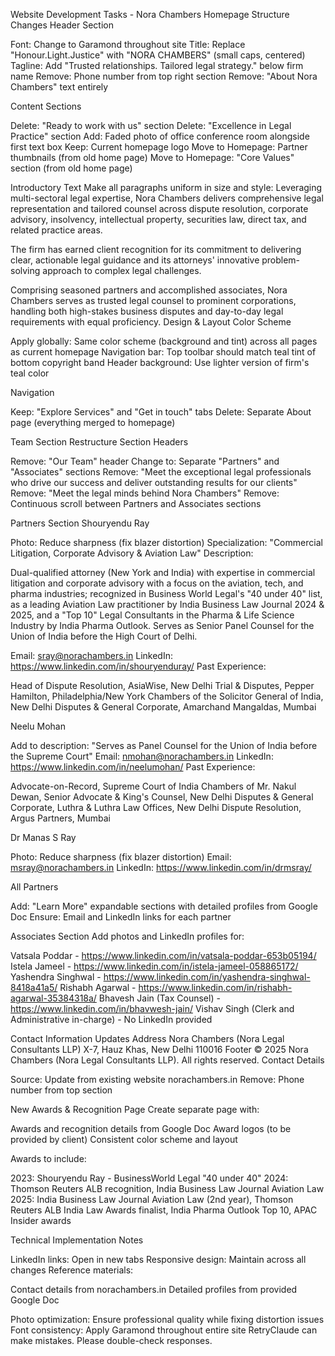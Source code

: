 Website Development Tasks - Nora Chambers
Homepage Structure Changes
Header Section

Font: Change to Garamond throughout site
Title: Replace "Honour.Light.Justice" with "NORA CHAMBERS" (small caps, centered)
Tagline: Add "Trusted relationships. Tailored legal strategy." below firm name
Remove: Phone number from top right section
Remove: "About Nora Chambers" text entirely

Content Sections

Delete: "Ready to work with us" section
Delete: "Excellence in Legal Practice" section
Add: Faded photo of office conference room alongside first text box
Keep: Current homepage logo
Move to Homepage: Partner thumbnails (from old home page)
Move to Homepage: "Core Values" section (from old home page)

Introductory Text
Make all paragraphs uniform in size and style:
Leveraging multi-sectoral legal expertise, Nora Chambers delivers comprehensive legal representation and tailored counsel across dispute resolution, corporate advisory, insolvency, intellectual property, securities law, direct tax, and related practice areas.

The firm has earned client recognition for its commitment to delivering clear, actionable legal guidance and its attorneys' innovative problem-solving approach to complex legal challenges.

Comprising seasoned partners and accomplished associates, Nora Chambers serves as trusted legal counsel to prominent corporations, handling both high-stakes business disputes and day-to-day legal requirements with equal proficiency.
Design & Layout
Color Scheme

Apply globally: Same color scheme (background and tint) across all pages as current homepage
Navigation bar: Top toolbar should match teal tint of bottom copyright band
Header background: Use lighter version of firm's teal color

Navigation

Keep: "Explore Services" and "Get in touch" tabs
Delete: Separate About page (everything merged to homepage)

Team Section Restructure
Section Headers

Remove: "Our Team" header
Change to: Separate "Partners" and "Associates" sections
Remove: "Meet the exceptional legal professionals who drive our success and deliver outstanding results for our clients"
Remove: "Meet the legal minds behind Nora Chambers"
Remove: Continuous scroll between Partners and Associates sections

Partners Section
Shouryendu Ray

Photo: Reduce sharpness (fix blazer distortion)
Specialization: "Commercial Litigation, Corporate Advisory & Aviation Law"
Description:

Dual-qualified attorney (New York and India) with expertise in commercial litigation and corporate advisory with a focus on the aviation, tech, and pharma industries; recognized in Business World Legal's "40 under 40" list, as a leading Aviation Law practitioner by India Business Law Journal 2024 & 2025, and a "Top 10" Legal Consultants in the Pharma & Life Science Industry by India Pharma Outlook. Serves as Senior Panel Counsel for the Union of India before the High Court of Delhi.

Email: sray@norachambers.in
LinkedIn: https://www.linkedin.com/in/shouryenduray/
Past Experience:

Head of Dispute Resolution, AsiaWise, New Delhi
Trial & Disputes, Pepper Hamilton, Philadelphia/New York
Chambers of the Solicitor General of India, New Delhi
Disputes & General Corporate, Amarchand Mangaldas, Mumbai



Neelu Mohan

Add to description: "Serves as Panel Counsel for the Union of India before the Supreme Court"
Email: nmohan@norachambers.in
LinkedIn: https://www.linkedin.com/in/neelumohan/
Past Experience:

Advocate-on-Record, Supreme Court of India
Chambers of Mr. Nakul Dewan, Senior Advocate & King's Counsel, New Delhi
Disputes & General Corporate, Luthra & Luthra Law Offices, New Delhi
Dispute Resolution, Argus Partners, Mumbai



Dr Manas S Ray

Photo: Reduce sharpness (fix blazer distortion)
Email: msray@norachambers.in
LinkedIn: https://www.linkedin.com/in/drmsray/

All Partners

Add: "Learn More" expandable sections with detailed profiles from Google Doc
Ensure: Email and LinkedIn links for each partner

Associates Section
Add photos and LinkedIn profiles for:

Vatsala Poddar - https://www.linkedin.com/in/vatsala-poddar-653b05194/
Istela Jameel - https://www.linkedin.com/in/istela-jameel-058865172/
Yashendra Singhwal - https://www.linkedin.com/in/yashendra-singhwal-8418a41a5/
Rishabh Agarwal - https://www.linkedin.com/in/rishabh-agarwal-35384318a/
Bhavesh Jain (Tax Counsel) - https://www.linkedin.com/in/bhavwesh-jain/
Vishav Singh (Clerk and Administrative in-charge) - No LinkedIn provided

Contact Information Updates
Address
Nora Chambers (Nora Legal Consultants LLP)
X-7, Hauz Khas, New Delhi 110016
Footer
© 2025 Nora Chambers (Nora Legal Consultants LLP). All rights reserved.
Contact Details

Source: Update from existing website norachambers.in
Remove: Phone number from top section

New Awards & Recognition Page
Create separate page with:

Awards and recognition details from Google Doc
Award logos (to be provided by client)
Consistent color scheme and layout

Awards to include:

2023: Shouryendu Ray - BusinessWorld Legal "40 under 40"
2024: Thomson Reuters ALB recognition, India Business Law Journal Aviation Law
2025: India Business Law Journal Aviation Law (2nd year), Thomson Reuters ALB India Law Awards finalist, India Pharma Outlook Top 10, APAC Insider awards

Technical Implementation Notes

LinkedIn links: Open in new tabs
Responsive design: Maintain across all changes
Reference materials:

Contact details from norachambers.in
Detailed profiles from provided Google Doc


Photo optimization: Ensure professional quality while fixing distortion issues
Font consistency: Apply Garamond throughout entire site
RetryClaude can make mistakes. Please double-check responses.